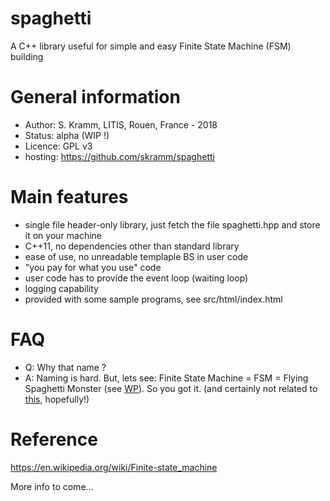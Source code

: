 # spaghetti
A C++ library useful for simple and easy Finite State Machine (FSM) building

# General information
- Author: S. Kramm, LITIS, Rouen, France - 2018
- Status: alpha (WIP !)
- Licence: GPL v3
- hosting: https://github.com/skramm/spaghetti

# Main features

 - single file header-only library, just fetch the file spaghetti.hpp and store it on your machine
 - C++11, no dependencies other than standard library
 - ease of use, no unreadable templaple BS in user code
 - "you pay for what you use" code
 - user code has to provide the event loop (waiting loop)
 - logging capability
 - provided with some sample programs, see src/html/index.html


# FAQ

- Q: Why that name ?
- A: Naming is hard. But, lets see: Finite State Machine = FSM = Flying Spaghetti Monster
(see [WP](https://en.wikipedia.org/wiki/Flying_Spaghetti_Monster)).
So you got it.
(and certainly not related to [this](https://en.wikipedia.org/wiki/Spaghetti_code), hopefully!)

# Reference

https://en.wikipedia.org/wiki/Finite-state_machine

More info to come...
